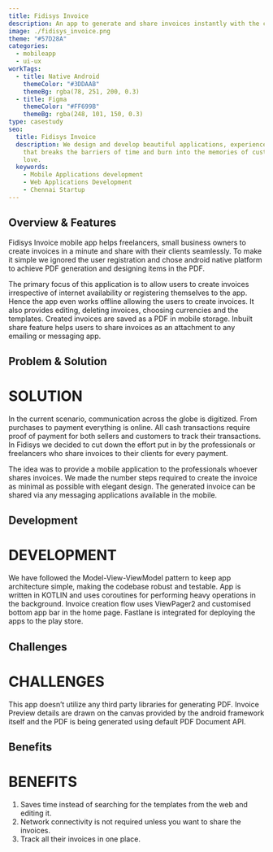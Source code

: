 ```yaml
---
title: Fidisys Invoice
description: An app to generate and share invoices instantly with the clients.
image: ./fidisys_invoice.png
theme: "#57D28A"
categories:
  - mobileapp
  - ui-ux
workTags:
  - title: Native Android
    themeColor: "#3DDAAB"
    themeBg: rgba(78, 251, 200, 0.3)
  - title: Figma
    themeColor: "#FF699B"
    themeBg: rgba(248, 101, 150, 0.3)
type: casestudy
seo:
  title: Fidisys Invoice
  description: We design and develop beautiful applications, experience and brands
    that breaks the barriers of time and burn into the memories of customers
    love.
  keywords:
    - Mobile Applications development
    - Web Applications Development
    - Chennai Startup
---
```

## Overview & Features

Fidisys Invoice mobile app helps freelancers, small business owners to create invoices in a minute and share with their clients seamlessly. To make it simple we ignored the user registration and chose android native platform to achieve PDF generation and designing items in the PDF.

The primary focus of this application is to allow users to create invoices irrespective of internet availability or registering themselves to the app. Hence the app even works offline allowing the users to create invoices. It also provides editing, deleting invoices, choosing currencies and the templates. Created invoices are saved as a PDF in mobile storage. Inbuilt share feature helps users to share invoices as an attachment to any emailing or messaging app.

## Problem & Solution

# SOLUTION

In the current scenario, communication across the globe is digitized. From purchases to payment everything is online. All cash transactions require proof of payment for both sellers and customers to track their transactions. In Fidisys we decided to cut down the effort put in by the professionals or freelancers who share invoices to their clients for every payment.

The idea was to provide a mobile application to the professionals whoever shares invoices. We made the number steps required to create the invoice as minimal as possible with elegant design. The generated invoice can be shared via any messaging applications available in the mobile.

## Development

# DEVELOPMENT

We have followed the Model-View-ViewModel pattern to keep app architecture simple, making the codebase robust and testable. App is written in KOTLIN and uses coroutines for performing heavy operations in the background. Invoice creation flow uses ViewPager2 and customised bottom app bar in the home page. Fastlane is integrated for deploying the apps to the play store.

## Challenges

# CHALLENGES

This app doesn’t utilize any third party libraries for generating PDF. Invoice Preview details are drawn on the canvas provided by the android framework itself and the PDF is being generated using default PDF Document API.

## Benefits

# BENEFITS

1. Saves time instead of searching for the templates from the web and editing it.
2. Network connectivity is not required unless you want to share the invoices.
3. Track all their invoices in one place.